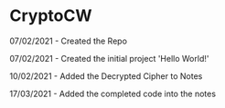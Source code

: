 # CryptoCW
07/02/2021 - Created the Repo

07/02/2021 - Created the initial project 'Hello World!'

10/02/2021 - Added the Decrypted Cipher to Notes

17/03/2021 - Added the completed code into the notes
